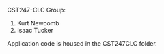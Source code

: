 CST247-CLC Group:
  1. Kurt Newcomb
  2. Isaac Tucker
  
  Application code is housed in the CST247CLC folder.
